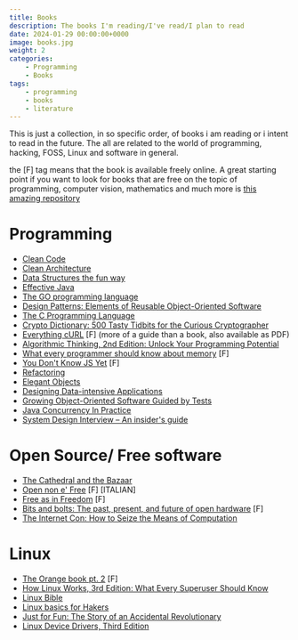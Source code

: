 ```yaml
---
title: Books
description: The books I'm reading/I've read/I plan to read
date: 2024-01-29 00:00:00+0000
image: books.jpg
weight: 2
categories:
    - Programming
    - Books
tags:
    - programming
    - books
    - literature
---
```


This is just a collection, in so specific order, of books i am reading or i intent to read in the future. The all are related to the world of programming, hacking, FOSS, Linux and software in general.

the [F] tag means that the book is available freely online. A great starting point if you want to look for books that are free on the topic of programming, computer vision, mathematics and much more is [this amazing repository](https://github.com/EbookFoundation/free-programming-books)

# Programming
- [Clean Code](https://www.google.it/books/edition/Clean_Code/_i6bDeoCQzsC?hl=it&gbpv=0)
- [Clean Architecture](https://www.google.it/books/edition/Clean_Architecture/uGE1DwAAQBAJ?hl=it&gbpv=0&bsq=clean%20architecture)
- [Data Structures the fun way](https://nostarch.com/data-structures-fun-way)
- [Effective Java](https://www.google.it/books/edition/Effective_Java/ka2VUBqHiWkC?hl=it&gbpv=0)
- [The GO programming language](https://www.google.it/books/edition/The_Go_Programming_Language/SJHvCgAAQBAJ?hl=it&gbpv=0)
- [Design Patterns: Elements of Reusable Object-Oriented Software](https://www.google.it/books/edition/Design_Patterns/jUvf7wMUGcUC?hl=it&gbpv=0)
- [The C Programming Language](https://www.google.it/books/edition/The_C_Programming_Language/HHhGAAAAYAAJ?hl=it&gbpv=0&bsq=the%20c%20programming%20language)
- [Crypto Dictionary: 500 Tasty Tidbits for the Curious Cryptographer](https://www.google.it/books/edition/Crypto_Dictionary/Dp4eEAAAQBAJ?hl=it&gbpv=0)
- [Everything cURL](https://everything.curl.dev/) [F] (more of a guide than a book, also available as PDF)
- [Algorithmic Thinking, 2nd Edition: Unlock Your Programming Potential](https://nostarch.com/algorithmic-thinking-2nd-edition)
- [What every programmer should know about memory](https://people.freebsd.org/~lstewart/articles/cpumemory.pdf) [F]
- [You Don't Know JS Yet](https://github.com/gongzhang/you-dont-know-js-epub) [F]
- [Refactoring](https://martinfowler.com/books/refactoring.html)
- [Elegant Objects](https://www.elegantobjects.org/)
- [Designing Data-intensive Applications](https://books.google.it/books/about/Designing_Data_intensive_Applications.html?id=BM7woQEACAAJ&redir_esc=y)
- [Growing Object-Oriented Software Guided by Tests](http://growing-object-oriented-software.com/)
- [Java Concurrency In Practice](https://www.google.it/books/edition/Java_Concurrency_in_Practice/mzgFCAAAQBAJ)
- [System Design Interview – An insider's guide](https://books.google.it/books/about/System_Design_Interview.html?id=TZWmzQEACAAJ&redir_esc=y)

# Open Source/ Free software
- [The Cathedral and the Bazaar](https://www.google.it/books/edition/The_Cathedral_the_Bazaar/F6qgFtLwpJgC?hl=en&gbpv=0)
- [Open non e' Free](https://eleuthera.it/files/materiali/ippolita_open_non_e_free.pdf) [F] [ITALIAN]
- [Free as in Freedom](https://web.archive.org/web/20150103152231/https://static.fsf.org/nosvn/faif-2.0.pdf) [F]
- [Bits and bolts: The past, present, and future of open hardware](https://opensource.com/resources/ebook/open-hardware) [F]
- [The Internet Con: How to Seize the Means of Computation](https://www.amazon.com/Internet-How-Seize-Means-Computation/dp/1804291242)

# Linux
- [The Orange book pt. 2](https://www.autistici.org/orangebook2/) [F]
- [How Linux Works, 3rd Edition: What Every Superuser Should Know](https://nostarch.com/howlinuxworks3)
- [Linux Bible](https://books.google.it/books/about/Linux_Bible.html?id=5rDbDwAAQBAJ&redir_esc=y)
- [Linux basics for Hakers](https://nostarch.com/linuxbasicsforhackers)
- [Just for Fun: The Story of an Accidental Revolutionary](https://www.google.it/books/edition/Just_for_Fun/--K-DvEj7yAC)
- [Linux Device Drivers, Third Edition](https://lwn.net/Kernel/LDD3/)
